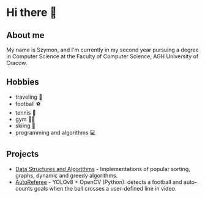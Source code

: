 # Hi there 👋

## About me
My name is Szymon, and I'm currently in my second year pursuing a degree in Computer Science at the Faculty of Computer Science, AGH University of Cracow.

## Hobbies
- traveling 🛫
- football ⚽
- tennis 🎾
- gym 🏋️‍♂️
- skiing 🎿
- programming and algorithms 💻

## Projects
- [Data Structures and Algorithms](https://github.com/kisiellek/Data-Structures-and-Algorithms) - Implementations of popular sorting, graphs, dynamic and greedy algorithms.
- [AutoReferee](https://github.com/kisiellek/AutoReferee) - YOLOv8 + OpenCV (Python): detects a football and auto-counts goals when the ball crosses a user-defined line in video.

<!--
**kisiellek/kisiellek** is a ✨ _special_ ✨ repository because its `README.md` (this file) appears on your GitHub profile.

Here are some ideas to get you started:

- 🔭 I’m currently working on ...
- 🌱 I’m currently learning ...
- 👯 I’m looking to collaborate on ...
- 🤔 I’m looking for help with ...
- 💬 Ask me about ...
- 📫 How to reach me: ...
- 😄 Pronouns: ...
- ⚡ Fun fact: ...
-->
